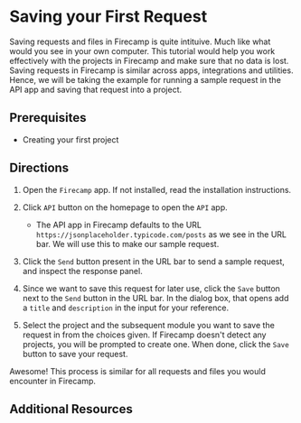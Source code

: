# Saving your First Request

Saving requests and files in Firecamp is quite intituive. Much like what would you see in your own computer. This tutorial would help you work effectively with the projects in Firecamp and make sure that no data is lost. Saving requests in Firecamp is similar across apps, integrations and utilities. Hence, we will be taking the example for running a sample request in the API app and saving that request into a project.

## Prerequisites
- Creating your first project

## Directions
1. Open the `Firecamp` app. If not installed, read the installation instructions.

2. Click `API` button on the homepage to open the `API` app.
   - The API app in Firecamp defaults to the URL `https://jsonplaceholder.typicode.com/posts` as we see in the URL bar. We will use this to make our sample request.

3. Click the `Send` button present in the URL bar to send a sample request, and inspect the response panel.

4. Since we want to save this request for later use, click the `Save` button next to the `Send` button in the URL bar. In the dialog box, that opens add a `title` and `description` in the input for your reference.

5. Select the project and the subsequent module you want to save the request in from the choices given. If Firecamp doesn't detect any projects, you will be prompted to create one. When done, click the `Save` button to save your request.

Awesome! This process is similar for all requests and files you would encounter in Firecamp.

## Additional Resources

